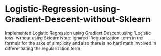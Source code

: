 # Logistic-Regression-using-Gradient-Descent-without-Sklearn
Implemented Logistic Regression using Gradient Descent using 'Logistic loss' without using Sklearn
Note: Ignored 'Regularization' term in the formula for the sake of simplicity and also there is no hard math involved in differentiating the regularization term
